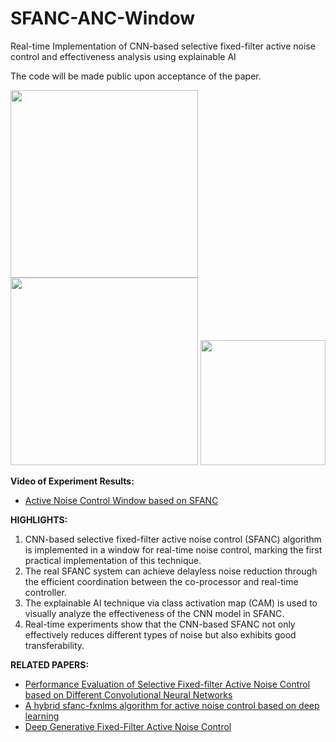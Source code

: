 # SFANC-ANC-Window

Real-time Implementation of CNN-based selective fixed-filter active noise control and effectiveness analysis using explainable AI

The code will be made public upon acceptance of the paper.

<img src="https://github.com/Luo-Zhengding/SFANC-ANC-Window/assets/95018034/9889b346-9713-47b7-81d4-6b3f8bfca22d" width="300" />
<img src="https://github.com/Luo-Zhengding/SFANC-ANC-Window/assets/95018034/7b645d39-7b9f-444f-91d2-54f12ef17e55" width="300" />
<img src="https://github.com/Luo-Zhengding/SFANC-ANC-Window/assets/95018034/fec13ec1-9199-42c2-bee2-c61d43237d82" width="200" />

**Video of Experiment Results:**
- [Active Noise Control Window based on SFANC](https://youtu.be/K1pWeNLMoDM)

**HIGHLIGHTS:**
1. CNN-based selective fixed-filter active noise control (SFANC) algorithm is implemented in a window for real-time noise control, marking the first practical implementation of this technique.
2. The real SFANC system can achieve delayless noise reduction through the efficient coordination between the co-processor and real-time controller.
3. The explainable AI technique via class activation map (CAM) is used to visually analyze the effectiveness of the CNN model in SFANC.
4. Real-time experiments show that the CNN-based SFANC not only effectively reduces different types of noise but also exhibits good transferability.

**RELATED PAPERS:**
- [Performance Evaluation of Selective Fixed-filter Active Noise Control based on Different Convolutional Neural Networks](https://arxiv.org/pdf/2208.08440)
- [A hybrid sfanc-fxnlms algorithm for active noise control based on deep learning](https://arxiv.org/pdf/2208.08082)
- [Deep Generative Fixed-Filter Active Noise Control](https://arxiv.org/pdf/2303.05788)
